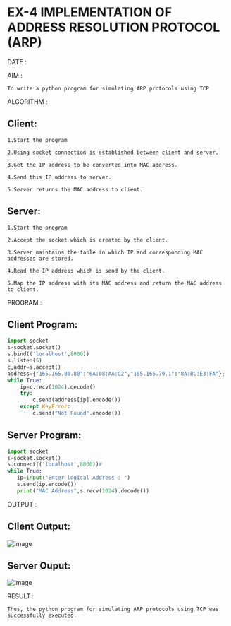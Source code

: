 # EX-4 IMPLEMENTATION OF ADDRESS RESOLUTION PROTOCOL (ARP)

DATE :

AIM :
```
To write a python program for simulating ARP protocols using TCP
```

ALGORITHM :
## Client:
```
1.Start the program

2.Using socket connection is established between client and server.

3.Get the IP address to be converted into MAC address.

4.Send this IP address to server.

5.Server returns the MAC address to client.
```
## Server:
```
1.Start the program

2.Accept the socket which is created by the client.

3.Server maintains the table in which IP and corresponding MAC addresses are stored.

4.Read the IP address which is send by the client.

5.Map the IP address with its MAC address and return the MAC address to client.
```


PROGRAM :
## Client Program:
```python
import socket
s=socket.socket()
s.bind(('localhost',8000))
s.listen(5)
c,addr=s.accept()
address={"165.165.80.80":"6A:08:AA:C2","165.165.79.1":"8A:BC:E3:FA"};
while True:
    ip=c.recv(1024).decode()
    try:
        c.send(address[ip].encode())
    except KeyError:
        c.send("Not Found".encode())
 ```
 ## Server Program:
 ```python
 import socket
s=socket.socket()
s.connect(('localhost',8000))#
while True:
    ip=input("Enter logical Address : ")
    s.send(ip.encode())
    print("MAC Address",s.recv(1024).decode())
```
 


OUTPUT :
## Client Output:
![image](https://github.com/gokul-sureshkumar/EX-4/assets/121148715/4ef1290d-451b-4ca6-832c-fd667a76c14f)
## Server Ouput:
![image](https://github.com/gokul-sureshkumar/EX-4/assets/121148715/e6e50c5d-d19e-43d7-a2a0-87499cf9a6d8)




RESULT :
```
Thus, the python program for simulating ARP protocols using TCP was successfully executed.

```



